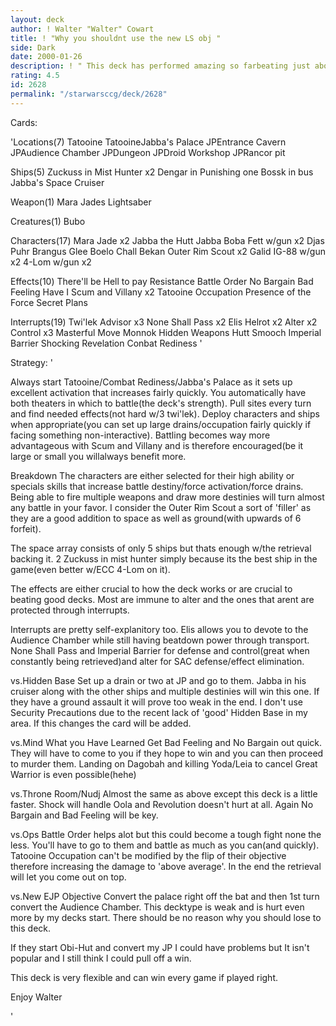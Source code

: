 ```yaml
---
layout: deck
author: ! Walter "Walter" Cowart
title: ! "Why you shouldnt use the new LS obj "
side: Dark
date: 2000-01-26
description: ! " This deck has performed amazing so farbeating just about every popular LSby alot(30+most of the time). DS Jabba'sPalace is pretty strong these days."
rating: 4.5
id: 2628
permalink: "/starwarsccg/deck/2628"
---
```

Cards: 

'Locations(7)
Tatooine
TatooineJabba's Palace
JPEntrance Cavern
JPAudience Chamber
JPDungeon
JPDroid Workshop
JPRancor pit

Ships(5)
Zuckuss in Mist Hunter x2
Dengar in Punishing one
Bossk in bus
Jabba's Space Cruiser

Weapon(1)
Mara Jades Lightsaber

Creatures(1)
Bubo

Characters(17)
Mara Jade x2
Jabba the Hutt
Jabba
Boba Fett w/gun x2
Djas Puhr
Brangus Glee
Boelo
Chall Bekan
Outer Rim Scout x2
Galid
IG-88 w/gun x2
4-Lom w/gun x2

Effects(10)
There'll be Hell to pay
Resistance
Battle Order
No Bargain
Bad Feeling Have I
Scum and Villany x2
Tatooine Occupation
Presence of the Force
Secret Plans

Interrupts(19)
Twi'lek Advisor x3
None Shall Pass x2
Elis Helrot x2
Alter x2
Control x3
Masterful Move
Monnok
Hidden Weapons
Hutt Smooch
Imperial Barrier
Shocking Revelation
Conbat Rediness
'

Strategy: '

Always start Tatooine/Combat Rediness/Jabba's Palace as it sets up excellent activation that increases fairly quickly. You automatically have both theaters in which to battle(the deck's strength). Pull sites every turn and find needed
effects(not hard w/3 twi'lek). Deploy characters
and ships when appropriate(you can set up large
drains/occupation fairly quickly if facing something non-interactive). Battling becomes way more advantageous with Scum and Villany and is therefore encouraged(be it large or small you willalways benefit more.

Breakdown
 The characters are either selected for their high ability or specials skills that increase
battle destiny/force activation/force drains.
Being able to fire multiple weapons and draw more
destinies will turn almost any battle in your favor. I consider the Outer Rim Scout a sort
of 'filler' as they are a good addition to space as well as ground(with upwards of 6 forfeit).

The space array consists of only 5 ships but thats
enough w/the retrieval backing it. 2 Zuckuss in mist hunter simply because its the best ship in the game(even better w/ECC 4-Lom on it).

The effects are either crucial to how the deck works or are crucial to beating good decks.
Most are immune to alter and the ones that arent
are protected through interrupts.

Interrupts are pretty self-explanitory too.
Elis allows you to devote to the Audience Chamber while still having beatdown power through transport. None Shall Pass and Imperial Barrier for defense and control(great when constantly being retrieved)and alter for SAC defense/effect
elimination.

vs.Hidden Base
Set up a drain or two at JP and go to them. Jabba
in his cruiser along with the other ships and multiple destinies will win this one. If they have
a ground assault it will prove too weak in the end. I don't use Security Precautions due to the recent lack of 'good' Hidden Base in my area. If
this changes the card will be added.

vs.Mind What you Have Learned
Get Bad Feeling and No Bargain out quick. They will have to come to you if they hope to win and you can then proceed to murder them. Landing on Dagobah and killing Yoda/Leia to cancel Great Warrior is even possible(hehe)

vs.Throne Room/Nudj
Almost the same as above except this deck is a little faster. Shock will handle Oola and Revolution doesn't hurt at all. Again No Bargain
and Bad Feeling will be key.

vs.Ops
Battle Order helps alot but this could become a tough fight none the less. You'll have to go to them and battle as much as you can(and quickly).
Tatooine Occupation can't be modified by the flip
of their objective therefore increasing the damage
to 'above average'. In the end the retrieval will
let you come out on top.

vs.New EJP Objective
Convert the palace right off the bat and then 1st
turn convert the Audience Chamber. This decktype
is weak and is hurt even more by my decks start.
There should be no reason why you should lose to this deck.

If they start Obi-Hut and convert my JP I could have problems but It isn't popular and I still think I could pull off a win.

This deck is very flexible and can win every game if played right.

Enjoy
Walter

'
